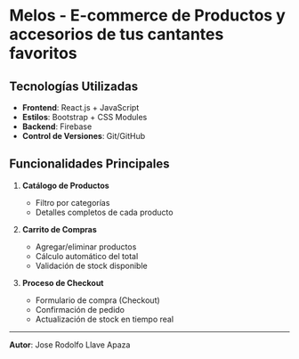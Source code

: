 # Melos - E-commerce de Productos y accesorios de tus cantantes favoritos

## Tecnologías Utilizadas
- **Frontend**: React.js + JavaScript
- **Estilos**: Bootstrap + CSS Modules
- **Backend**: Firebase
- **Control de Versiones**: Git/GitHub

## Funcionalidades Principales

1. **Catálogo de Productos**  
   - Filtro por categorías  
   - Detalles completos de cada producto

2. **Carrito de Compras**  
   - Agregar/eliminar productos  
   - Cálculo automático del total  
   - Validación de stock disponible  

3. **Proceso de Checkout**  
   - Formulario de compra (Checkout) 
   - Confirmación de pedido  
   - Actualización de stock en tiempo real  

---

**Autor**: Jose Rodolfo Llave Apaza  
